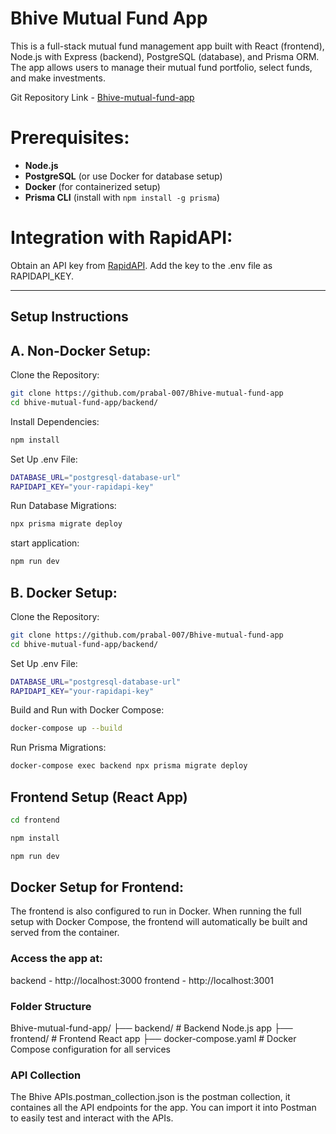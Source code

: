 # Bhive Mutual Fund App

This is a full-stack mutual fund management app built with React (frontend), Node.js with Express (backend), PostgreSQL (database), and Prisma ORM. The app allows users to manage their mutual fund portfolio, select funds, and make investments.


Git Repository Link - [Bhive-mutual-fund-app](https://github.com/prabal-007/Bhive-mutual-fund-app)

# Prerequisites:
- **Node.js**
- **PostgreSQL** (or use Docker for database setup)
- **Docker** (for containerized setup)
- **Prisma CLI** (install with `npm install -g prisma`)

# Integration with RapidAPI:
Obtain an API key from [RapidAPI](https://rapidapi.com/suneetk92/api/latest-mutual-fund-nav).
Add the key to the .env file as RAPIDAPI_KEY.

---

## Setup Instructions

## A. Non-Docker Setup:

Clone the Repository:

```bash
git clone https://github.com/prabal-007/Bhive-mutual-fund-app
cd bhive-mutual-fund-app/backend/
```

Install Dependencies:

```bash
npm install
```

Set Up .env File:

```bash
DATABASE_URL="postgresql-database-url"
RAPIDAPI_KEY="your-rapidapi-key"
```

Run Database Migrations:

```bash
npx prisma migrate deploy
```

start application:
```bash
npm run dev
```

## B. Docker Setup:

Clone the Repository:

```bash
git clone https://github.com/prabal-007/Bhive-mutual-fund-app
cd bhive-mutual-fund-app/backend/
```

Set Up .env File:

```bash
DATABASE_URL="postgresql-database-url"
RAPIDAPI_KEY="your-rapidapi-key"
```

Build and Run with Docker Compose:

```bash
docker-compose up --build
```

Run Prisma Migrations:

```bash
docker-compose exec backend npx prisma migrate deploy
```

## Frontend Setup (React App)

```bash
cd frontend
```

```bash
npm install
```

```bash
npm run dev
```

## Docker Setup for Frontend:
The frontend is also configured to run in Docker. When running the full setup with Docker Compose, the frontend will automatically be built and served from the container.

### Access the app at:
 backend - http://localhost:3000
 frontend - http://localhost:3001

### Folder Structure
Bhive-mutual-fund-app/
├── backend/               # Backend Node.js app
├── frontend/              # Frontend React app
├── docker-compose.yaml    # Docker Compose configuration for all services



### API Collection
The Bhive APIs.postman_collection.json is the postman collection, it containes all the API endpoints for the app. You can import it into Postman to easily test and interact with the APIs.